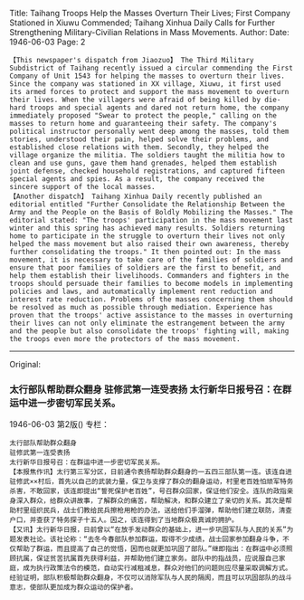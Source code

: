 Title: Taihang Troops Help the Masses Overturn Their Lives; First Company Stationed in Xiuwu Commended; Taihang Xinhua Daily Calls for Further Strengthening Military-Civilian Relations in Mass Movements.
Author:
Date: 1946-06-03
Page: 2

    【This newspaper's dispatch from Jiaozuo】 The Third Military Subdistrict of Taihang recently issued a circular commending the First Company of Unit 1543 for helping the masses to overturn their lives. Since the company was stationed in XX village, Xiuwu, it first used its armed forces to protect and support the mass movement to overturn their lives. When the villagers were afraid of being killed by die-hard troops and special agents and dared not return home, the company immediately proposed "Swear to protect the people," calling on the masses to return home and guaranteeing their safety. The company's political instructor personally went deep among the masses, told them stories, understood their pain, helped solve their problems, and established close relations with them. Secondly, they helped the village organize the militia. The soldiers taught the militia how to clean and use guns, gave them hand grenades, helped them establish joint defense, checked household registrations, and captured fifteen special agents and spies. As a result, the company received the sincere support of the local masses.
    【Another dispatch】 Taihang Xinhua Daily recently published an editorial entitled "Further Consolidate the Relationship Between the Army and the People on the Basis of Boldly Mobilizing the Masses." The editorial stated: "The troops' participation in the mass movement last winter and this spring has achieved many results. Soldiers returning home to participate in the struggle to overturn their lives not only helped the mass movement but also raised their own awareness, thereby further consolidating the troops." It then pointed out: In the mass movement, it is necessary to take care of the families of soldiers and ensure that poor families of soldiers are the first to benefit, and help them establish their livelihoods. Commanders and fighters in the troops should persuade their families to become models in implementing policies and laws, and automatically implement rent reduction and interest rate reduction. Problems of the masses concerning them should be resolved as much as possible through mediation. Experience has proven that the troops' active assistance to the masses in overturning their lives can not only eliminate the estrangement between the army and the people but also consolidate the troops' fighting will, making the troops even more the protectors of the mass movement.



<hr /> 

Original: 


### 太行部队帮助群众翻身  驻修武第一连受表扬  太行新华日报号召：在群运中进一步密切军民关系。

1946-06-03
第2版()
专栏：

    太行部队帮助群众翻身
    驻修武第一连受表扬
    太行新华日报号召：在群运中进一步密切军民关系。
    【本报焦作讯】太行第三军分区，日前通令表扬帮助群众翻身的一五四三部队第一连。该连自进驻修武××村后，首先以自己的武装力量，保卫与支撑了群众的翻身运动，村里老百姓怕顽军特务杀害，不敢回家，该连即提出“誓死保护老百姓”，号召群众回家，保证他们安全。连队的政指亲身深入群众，给群众讲故事，了解群众的痛苦，帮助解决，和群众建立了亲切的关系。其次是帮助村里组织民兵，战士们教给民兵擦枪用枪的办法，送给他们手溜弹，帮助他们建立联防，清查户口，并查获了特务探子十五人。因之，该连得到了当地群众极真诚的拥护。
    【又讯】太行新华日报，日前曾以“在放手发动群众的基础上，进一步巩固军队与人民的关系”为题发表社论。该社论称：“去冬今春部队参加群运，取得不少成绩，战士回家参加翻身斗争，不仅帮助了群运，而且提高了自己的觉悟，因而也就更加巩固了部队。”继即指出：在群运中必须照顾抗属，保证贫苦抗属首先获得利益，并帮助他们建立家务。部队中的指战员，应说服自己家庭，成为执行政策法令的模范，自动实行减租减息，群众对他们的问题则应尽量采取调解方式。经验证明，部队积极帮助群众翻身，不仅可以消除军队与人民的隔阂，而且可以巩固部队的战斗意志，使部队更加成为群众运动的保护者。
